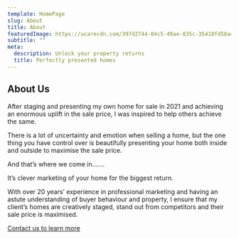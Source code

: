 ```yaml
---
template: HomePage
slug: About
title: About
featuredImage: https://ucarecdn.com/397d2744-04c5-49ae-835c-35418fd58a46/
subtitle: ""
meta:
  description: Unlock your property returns
  title: Perfectly presented homes
---
```

## About Us

  After staging and presenting my own home for sale in 2021 and achieving an enormous uplift in the sale price, I was inspired to help others achieve the same. 

  There is a lot of uncertainty and emotion when selling a home, but the one thing you have control over is beautifully presenting your home both inside and outside to maximise the sale price. 

  And that’s where we come in…….

  It’s clever marketing of your home for the biggest return. 

  With over 20 years’ experience in professional marketing and having an astute understanding of buyer behaviour and property, I ensure that my client’s homes are creatively staged, stand out from competitors and their sale price is maximised. 

  [Contact us to learn more](https://encorehomestaging.com.au/contact)